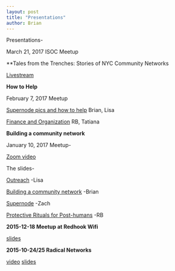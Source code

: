 ```yaml
---
layout: post
title: "Presentations"
author: Brian
---
```

Presentations-

March 21, 2017 ISOC Meetup

**Tales from the Trenches: Stories of NYC Community Networks

[Livestream](https://livestream.com/internetsociety/trenches/images/152258146)

**How to Help**

February 7, 2017 Meetup

[Supernode pics and how to help](https://goo.gl/cNp8E5) Brian, Lisa

[Finance and Organization](http://slides.com/arebe/finance#/) RB, Tatiana

**Building a community network**

January 10, 2017 Meetup- 

[Zoom video](https://youtu.be/lLIoFtJpv-w)

The slides- 

[Outreach](https://goo.gl/qjfa5T) -Lisa

[Building a community network](https://goo.gl/K9kI7X) -Brian

[Supernode](https://goo.gl/5XLB2c) -Zach

[Protective Rituals for Post-humans](http://slides.com/arebe/protective-rituals) -RB


**2015-12-18 Meetup at Redhook Wifi**

[slides](https://prezi.com/y0hvz3fn5dwz/view/)

**2015-10-24/25 Radical Networks**

[video](https://livestream.com/internetsociety/radicalnetworks/videos/102833124) [slides](https://prezi.com/bh9c_yvoc-xw/view/)